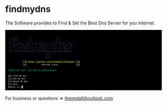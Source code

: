 # findmydns
The Software provides to Find & Set the Best Dns Server for you internet.

![mainMenu](https://github.com/theimdall/findmydns/blob/master/img/mainMenu.png)

For business or questions => theimdall@outlook.com